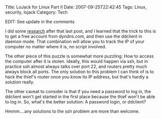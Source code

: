 Title: LoJack for Linux Part II
Date: 2007-09-25T22:42:45
Tags: Linux, security, lojack
Category: Tech

EDIT: See update in the comments

I did some <a href="http://www.arsgeek.com/?p=1612" target="_blank">research</a> after that last post, and I learned that the trick to this is to get a free account from dyndns.com, and then use the ddclient in daemon mode. That combination will allow you to track the IP of your computer no matter where it is, no script involved. 

The other piece of this puzzle is somewhat more puzzling: How to access the computer after it is stolen. Ideally, this would happen via ssh, but in practice ssh almost always talks over port 22, and routers pretty much always block all ports. The only solution to this problem I can think of is to hack the thief's router once you know its IP address, but that's hardly a solution really.

The other caveat to consider is that if you need a password to log in, the ddclient won't get started in the first place because the thief won't be able to log in. So, what's the better solution: A password login, or ddclient? 

Hmmm....any solutions to the ssh problem are more than welcome.
